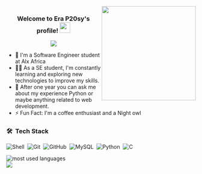 
<img width="250" align="right" src="https://media.giphy.com/media/LkSff6kA8MQTmSQ6XN/giphy.gif">

<h3 align="center">
  Welcome to Era P20sy's profile!
  <img src="https://media.giphy.com/media/hvRJCLFzcasrR4ia7z/giphy.gif" width="28">
</h3>

<!-- Typing SVG by DenverCoder1 - https://github.com/DenverCoder1/readme-typing-svg -->
<p align="center">
  <a href="https://github.com/DenverCoder1/readme-typing-svg"><img src="https://readme-typing-svg.herokuapp.com/?lines=Back-End%20web%20developer%20student;G_Mindset%20make%20everything%20easier&font=Fira%20Code&center=true&width=440&height=45&color=f75c7e&vCenter=true&size=22"></a>
</p> 

- 🏢 I'm a Software Engineer student at Alx Africa
- 👨‍💻 As a SE student, I'm constantly learning and exploring new technologies to improve my skills.
- 💬 After one year you can ask me about my experience Python or maybe anything related to web development.
- ⚡ Fun Fact: I'm a coffee enthusiast and a Night owl






### 🛠 &nbsp;Tech Stack

![Shell](https://img.shields.io/badge/-Shell-05122A?style=flat&logo=Shell&logoColor=339933)&nbsp;
![Git](https://img.shields.io/badge/-Git-05122A?style=flat&logo=git)&nbsp;
![GitHub](https://img.shields.io/badge/-GitHub-05122A?style=flat&logo=github)&nbsp;
![MySQL](https://img.shields.io/badge/-MySQL-05122A?style=flat&logo=MySQL&logoColor=007ACC)&nbsp;
![Python](https://img.shields.io/badge/-Python%20-05122A?style=flat&logo=python)&nbsp;
![C](https://img.shields.io/badge/-C%20-05122A?style=flat&logo=C)&nbsp;



<img align="left" src="https://github-readme-stats.vercel.app/api/top-langs?username=P20sy&show_icons=true&locale=en&layout=compact&theme=radical" alt="most used languages" />
<br>
<a href="https://komarev.com/ghpvc/?username=P20sy=for-the-badge">
    <img src="https://komarev.com/ghpvc/?username=P20sy&style=for-the-badge">
</a>


